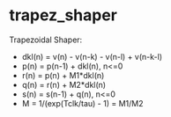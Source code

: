 # trapez_shaper
Trapezoidal Shaper:
- dkl(n) = v(n)   - v(n-k) - v(n-l) + v(n-k-l)
-   p(n) = p(n-1) + dkl(n), n<=0
-   r(n) = p(n)   + M1*dkl(n)
-   q(n) = r(n)   + M2*dkl(n)
-   s(n) = s(n-1) + q(n),   n<=0
-   M    = 1/(exp(Tclk/tau) - 1) = M1/M2
